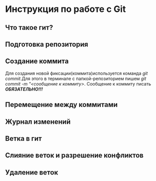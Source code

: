# Инструкция по работе с Git 

## Что такое гит?

## Подготовка репозитория

## Создание коммита 
Для создания новой фиксации(коммита)используется команда *git commit*.Для этого в терминале с папкой-репозиторием пишем *git commit -m "<сообщение к коммиту>*. Сообщение к коммиту писать ***ОБЯЗАТЕЛЬНО!!!***   
## Перемещение между  коммитами

## Журнал изменений

## Ветка в гит

## Слияние веток и разрешение конфликтов

## Удаление веток
